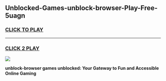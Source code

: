 
## Unblocked-Games-unblock-browser-Play-Free-5uagn
<h3>
<a href="https://premium76.site?title=unblock-browser&ref=10A">CLICK TO PLAY</a></h3>
<hr>

<h3>
<a href="https://premium76.site?title=unblock-browser&ref=10A">CLICK 2 PLAY</a>
  
</h3>

<a href="https://premium76.site?title=unblock-browser&ref=10A"><img src="https://clearcache.store/games.png"></a>


**unblock-browser games unblocked: Your Gateway to Fun and Accessible Online Gaming**
